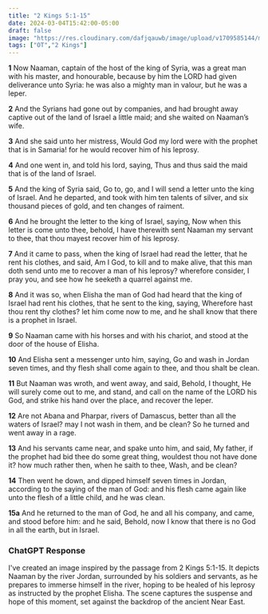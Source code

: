 ```yaml
---
title: "2 Kings 5:1-15"
date: 2024-03-04T15:42:00-05:00
draft: false
image: "https://res.cloudinary.com/dafjqauwb/image/upload/v1709585144/matt419/2Kings/2Kgs5_1-15._yjeh9a.webp"
tags: ["OT","2 Kings"]
---
```


**1** Now Naaman, captain of the host of the king of Syria, was a great man with his master, and honourable, because by him the LORD had given deliverance unto Syria: he was also a mighty man in valour, but he was a leper.

**2** And the Syrians had gone out by companies, and had brought away captive out of the land of Israel a little maid; and she waited on Naaman’s wife.

**3** And she said unto her mistress, Would God my lord were with the prophet that is in Samaria! for he would recover him of his leprosy.

**4** And one went in, and told his lord, saying, Thus and thus said the maid that is of the land of Israel.

**5** And the king of Syria said, Go to, go, and I will send a letter unto the king of Israel. And he departed, and took with him ten talents of silver, and six thousand pieces of gold, and ten changes of raiment.

**6** And he brought the letter to the king of Israel, saying, Now when this letter is come unto thee, behold, I have therewith sent Naaman my servant to thee, that thou mayest recover him of his leprosy.

**7** And it came to pass, when the king of Israel had read the letter, that he rent his clothes, and said, Am I God, to kill and to make alive, that this man doth send unto me to recover a man of his leprosy? wherefore consider, I pray you, and see how he seeketh a quarrel against me.

**8** And it was so, when Elisha the man of God had heard that the king of Israel had rent his clothes, that he sent to the king, saying, Wherefore hast thou rent thy clothes? let him come now to me, and he shall know that there is a prophet in Israel.

**9** So Naaman came with his horses and with his chariot, and stood at the door of the house of Elisha.

**10** And Elisha sent a messenger unto him, saying, Go and wash in Jordan seven times, and thy flesh shall come again to thee, and thou shalt be clean.

**11** But Naaman was wroth, and went away, and said, Behold, I thought, He will surely come out to me, and stand, and call on the name of the LORD his God, and strike his hand over the place, and recover the leper.

**12** Are not Abana and Pharpar, rivers of Damascus, better than all the waters of Israel? may I not wash in them, and be clean? So he turned and went away in a rage.

**13** And his servants came near, and spake unto him, and said, My father, if the prophet had bid thee do some great thing, wouldest thou not have done it? how much rather then, when he saith to thee, Wash, and be clean?

**14** Then went he down, and dipped himself seven times in Jordan, according to the saying of the man of God: and his flesh came again like unto the flesh of a little child, and he was clean.

**15a** And he returned to the man of God, he and all his company, and came, and stood before him: and he said, Behold, now I know that there is no God in all the earth, but in Israel.



### ChatGPT Response
I've created an image inspired by the passage from 2 Kings 5:1-15. It depicts Naaman by the river Jordan, surrounded by his soldiers and servants, as he prepares to immerse himself in the river, hoping to be healed of his leprosy as instructed by the prophet Elisha. The scene captures the suspense and hope of this moment, set against the backdrop of the ancient Near East.